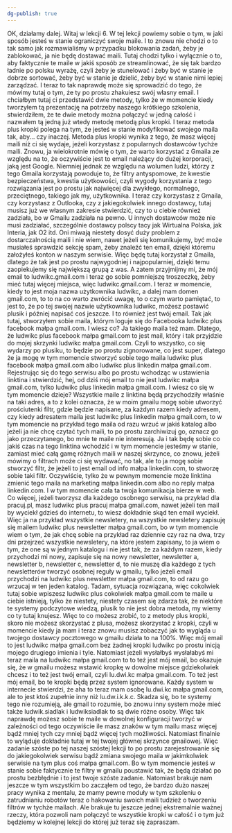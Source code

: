 ```yaml
---
dg-publish: true
---
```

OK, działamy dalej. Witaj w lekcji 6. W tej lekcji powiemy sobie o tym, w jaki sposób jesteś w stanie ograniczyć swoje maile. 
I to znowu nie chodzi o to tak samo jak rozmawialiśmy w przypadku blokowania zadań, żeby je zablokować, ja nie będę dostawać maili. 
Tutaj chodzi tylko i wyłącznie o to, aby faktycznie te maile w jakiś sposób ze streamlinować, że się tak bardzo ładnie po polsku wyrażę, 
czyli żeby je stunelować i żeby być w stanie je dobrze sortować, żeby być w stanie je dzielić, żeby być w stanie nimi lepiej zarządzać. 
I teraz to tak naprawdę może się sprowadzić do tego, że mówimy tutaj o tym, że ty po prostu zhakuiesz swój własny email. 
I chciałbym tutaj ci przedstawić dwie metody, tylko że w momencie kiedy tworzyłem tą prezentację na potrzeby naszego krótkiego szkolenia, 
stwierdziłem, że te dwie metody można połączyć w jedną całość i nazwałem tą jedną już wtedy metodę metodą plus kropki. 
I teraz metoda plus kropki polega na tym, że jesteś w stanie modyfikować swojego maila tak, aby... 
czy inaczej. Metoda plus kropki wynika z tego, że masz więcej maili niż ci się wydaje, jeżeli korzystasz z popularnych dostawców tychże maili. 
Znowu, ja wielokrotnie mówię o tym, że warto korzystać z Gmaila ze względu na to, że oczywiście jest to email należący do dużej korporacji, jaką jest Google. 
Niemniej jednak ze względu na wolumen ludzi, którzy z tego Gmaila korzystają powoduje to, że filtry antyspomowe, że kwestie bezpieczeństwa, kwestia użytkowości, 
czyli wygody korzystania z tego rozwiązania jest po prostu jak najwięcej dla zwykłego, normalnego, przeciętnego, takiego jak my, użytkownika. 
I teraz czy korzystasz z Gmaila, czy korzystasz z Outlooka, czy z jakiegokolwiek innego dostawcy, tutaj musisz już we własnym zakresie stwierdzić, 
czy to u ciebie również zadziała, bo w Gmailu zadziała na pewno. U innych dostawców może nie musi zadziałać, szczególnie dostawcy polscy tacy jak Wirtualna Polska, jak Interia, jak O2 itd. 
Oni miwają niestety dosyć duży problem z dostarczalnością maili i nie wiem, nawet jeżeli się komunikujemy, być może musiałeś sprawdzić sekcję spam, żeby znaleźć ten email, dzięki któremu założyłeś konton w naszym serwisie. 
Więc będę tutaj korzystał z Gmaila, dlatego że tak jest po prostu najwygodniej i najpopularniej, dzięki temu zaopiekujemy się największą grupą z was. 
A zatem przyjmijmy mi, że mój email to ludwikc.gmail.com i teraz go sobie pomniejszę troszeczkę, żeby mieć tutaj więcej miejsca, więc ludwikc.gmail.com. 
I teraz w momencie, kiedy to jest moja nazwa użytkownika ludwikc, a dalej mam domen gmail.com, to to na co warto zwrócić uwagę, to o czym warto pamiętać, to jest to, że po tej swojej nazwie użytkownika ludwikc, możesz postawić plusik i później napisać coś jeszcze. 
I to również jest twój email. 
Tak jak tutaj, stworzyłem sobie maila, którym loguje się do Facebooka ludwikc plus facebook małpa gmail.com. 
I wiesz co? Ja takiego maila też mam. 
Dlatego, że ludwikc plus facebook małpa gmail.com to jest mail, który i tak przyjdzie do mojej skrzynki ludwikc małpa gmail.com. 
Czyli to wszystko, co się wydarzy po plusiku, to będzie po prostu zignorowane, co jest super, dlatego że ja mogę w tym momencie stworzyć sobie tego maila ludwikc plus facebook małpa gmail.com albo ludwikc plus linkedin małpa gmail.com. 
Rejestrując się do tego serwisu albo po prostu wchodząc w ustawienia linktina i stwierdzić, hej, od dziś mój email to nie jest ludwikc małpa gmail.com, tylko ludwikc plus linkedin małpa gmail.com. 
I wiesz co się w tym momencie dzieje? 
Wszystkie maile z linktina będą przychodziły właśnie na taki adres, a to z kolei oznacza, że w moim gmailu mogę sobie utworzyć prościutenki filtr, gdzie będzie napisane, za każdym razem kiedy adresem, 
czy kiedy adresatem maila jest ludwikc plus linkedin małpa gmail.com, to w tym momencie na przykład tego maila od razu wrzuć w jakiś katalog albo jeżeli ja nie chcę czytać tych maili, to po prostu zarchiwizuj go, oznacz go jako przeczytanego, bo mnie te maile nie interesują. 
Ja i tak będę sobie co jakiś czas na tego linktina wchodzić i w tym momencie jesteśmy w stanie, zamiast mieć całą gamę różnych maili w naszej skrzynce, 
co znowu, jeżeli mówimy o filtrach może ci się wydawać, no tak, ale to ja mogę sobie stworzyć filtr, że jeżeli to jest email od info małpa linkedin.com, to stworzę sobie taki filtr. 
Oczywiście, tylko że w pewnym momencie może linktina zmienić tego maila na marketing małpa linkedin.com albo no reply małpa linkedin.com. 
I w tym momencie cała ta twoja komunikacja bierze w web. 
Co więcej, jeżeli tworzysz dla każdego osobnego serwisu, na przykład dla pracuj.pl, masz ludwikc plus pracuj małpa gmail.com, nawet jeżeli ten mail by wyciekł gdzieś do internetu, to wiesz dokładnie skąd ten email wyciekł. 
Więc ja na przykład wszystkie newsletery, na wszystkie newsletery zapisuję się mailem ludwikc plus newsletter małpa gmail.com, bo w tym momencie wiem o tym, że jak chcę sobie na przykład raz dziennie czy raz na dwa, trzy dni 
przejrzeć wszystkie newsletery, na które jestem zapisany, to ja wiem o tym, że one są w jednym katalogu i nie jest tak, że za każdym razem, kiedy przychodzi mi nowy, zapisuje się na nowy newsletter, newsletter a, newsletter b, newsletter c, newsletter d, to nie muszę dla każdego z tych newsletterów tworzyć osobnej reguły w gmailu, tylko jeżeli email przychodzi na ludwikc plus newsletter małpa gmail.com, to od razu go wrzucaj w ten jeden katalog. 
Tadam, sytuacja rozwiązana, więc cokolwiek tutaj sobie wpiszesz ludwikc plus cokolwiek małpa gmail.com te maile u ciebie istnieją, tylko że niestety, niestety czasem się zdarza tak, że niektóre te systemy podczytowe wiedzą, plusik to nie jest dobra metoda, my wiemy co ty tutaj knujesz. 
Więc to co możesz zrobić, to z metody plus kropki, skoro nie możesz skorzystać z plusa, możesz skorzystać z kropki, czyli w momencie kiedy ja mam i teraz znowu musisz zobaczyć jak to wygląda u twojego dostawcy pocztowego w gmailu działa to na 100%. 
Więc mój email to jest ludwikc małpa gmail.com bez żadnej kropki ludwikc po prostu inicją mojego drugiego imienia i tyle. 
Natomiast jeżeli wysłałbyś wysłałabyś mi teraz maila na ludwikc małpa gmail.com to to też jest mój email, bo okazuje się, że w gmailu możesz wstawić kropkę w dowolne miejsce gdziekolwiek chcesz i to też jest twój email, czyli lu.dwi.kc małpa gmail.com. 
To też jest mój email, bo te kropki będą przez system ignorowane. Każdy system w internecie stwierdzi, że aha to teraz mam osobę lu.dwi.kc małpa gmail.com, ale to jest ktoś zupełnie inny niż lu.dw.i.k.k.c. 
Skadza się, bo te systemy tego nie rozumieją, ale gmail to rozumie, bo znowu inny system może mieć także ludwik.siadlak i ludwiksiadlak to są dwie różne osoby. 
Więc tak naprawdę możesz sobie te maile w dowolnej konfiguracji tworzyć w zależności od tego oczywiście ile masz znaków w tym mailu masz więcej bądź mniej tych czy mniej bądź więcej tych możliwości. 
Natomiast finalnie to wyląduje dokładnie tutaj w tej twojej głównej skrzynce gmailowej. 
Więc zadanie szóste po tej naszej szóstej lekcji to po prostu zarejestrowanie się do jakiegokolwiek serwisu bądź zmiana swojego maila w jakimkolwiek serwisie na tym plus coś małpa gmail.com. 
Bo w tym momencie jesteś w stanie sobie faktycznie te filtry w gmailu poustawić tak, że będą działać po prostu bezbłędnie i to jest twoje szóste zadanie. 
Natomiast brakuje nam jeszcze w tym wszystkim bo zacząłem od tego, że bardzo dużo naszej pracy wynika z mentalu, że mamy pewne moduły w tym szkoleniu o zatrudnianiu robotów teraz o hakowaniu swoich maili tudzież o tworzeniu filtrów w tychże mailach. 
Ale brakuje tu jeszcze jednej ekstremalnie ważnej rzeczy, która pozwoli nam połączyć te wszystkie kropki w całość i o tym już będziemy w kolejnej lekcji do której już teraz się zapraszam. 

